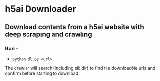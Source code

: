 # h5ai Downloader
## Download contents from a h5ai website with deep scraping and crawling
### Run -
- `python dl.py <url>`

The crawler will search (including sib dir) to find the downloadble urls and confirm before starting to download
